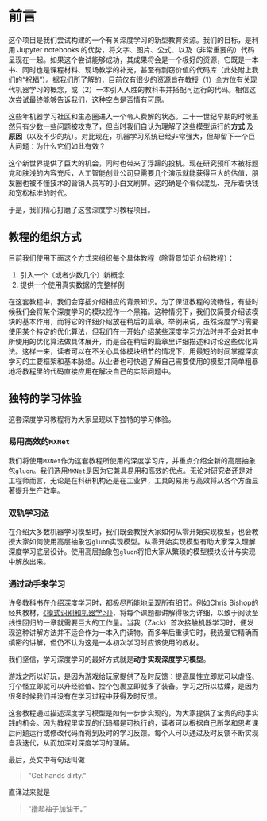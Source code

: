 # 前言

这个项目是我们尝试构建的一个有关深度学习的新型教育资源。我们的目标，是利用 Jupyter notebooks 的优势，将文字、图片、公式、以及（非常重要的）代码呈现在一起。如果这个尝试能够成功，其成果将会是一个极好的资源，它既是一本书、同时也是课程材料、现场教学的补充，甚至有剽窃价值的代码库（此处附上我们的“祝福”）。据我们所了解的，目前仅有很少的资源旨在教授（1）全方位有关现代机器学习的概念，或（2）一本引人入胜的教科书并搭配可运行的代码。相信这次尝试最终能够告诉我们，这种空白是否情有可原。

这些年机器学习社区和生态圈进入一个令人费解的状态。二十一世纪早期的时候虽然只有少数一些问题被攻克了，但当时我们自认为理解了这些模型运行的**方式** 及**原因**（以及不少的坑）。对比现在，机器学习系统已经非常强大，但却留下一个巨大问题：为什么它们如此有效？

这个新世界提供了巨大的机会，同时也带来了浮躁的投机。现在研究预印本被标题党和肤浅的内容充斥，人工智能创业公司只需要几个演示就能获得巨大的估值，朋友圈也被不懂技术的营销人员写的小白文刷屏。这的确是个看似混乱、充斥着快钱和宽松标准的时代。

于是，我们精心打磨了这套深度学习教程项目。

## 教程的组织方式

目前我们使用下面这个方式来组织每个具体教程（除背景知识介绍教程）：

1. 引入一个（或者少数几个）新概念
2. 提供一个使用真实数据的完整样例

在这套教程中，我们会穿插介绍相应的背景知识。为了保证教程的流畅性，有些时候我们会将某个深度学习的模块视作一个黑箱。这种情况下，我们仅简要介绍该模块的基本作用，而将它的详细介绍放在稍后的篇章。举例来说，虽然深度学习需要使用某个特定的优化算法，但我们在一开始介绍某些深度学习方法时并不会对其中所使用的优化算法做具体展开，而是会在稍后的篇章里详细描述和讨论这些优化算法。这样一来，读者可以在不关心具体模块细节的情况下，用最短的时间掌握深度学习的主要框架和基本脉络。从业者也可快速了解自己需要使用的模型并简单粗暴地将教程里的代码直接应用在解决自己的实际问题中。

## 独特的学习体验

这套深度学习教程将为大家呈现以下独特的学习体验。

### 易用高效的``MXNet``

我们将使用``MXNet``作为这套教程所使用的深度学习库，并重点介绍全新的高层抽象包``gluon``。我们选用``MXNet``是因为它兼具易用和高效的优点。无论对研究者还是对工程师而言，无论是在科研机构还是在工业界，工具的易用与高效将从各个方面显著提升生产效率。

### 双轨学习法

在介绍大多数机器学习模型时，我们既会教授大家如何从零开始实现模型，也会教授大家如何使用高层抽象包``gluon``实现模型。从零开始实现模型有助大家深入理解深度学习底层设计。使用高层抽象包``gluon``将把大家从繁琐的模型模块设计与实现中解放出来。

### 通过动手来学习

许多教科书在介绍深度学习时，都极尽所能地呈现所有细节。例如Chris Bishop的经典教材，[《模式识别和机器学习》](https://www.amazon.com/Pattern-Recognition-Learning-Information-Statistics/dp/0387310738)，将每个课题都讲解得极为详细，以致于阅读至线性回归的一章就需要巨大的工作量。当我（Zack）首次接触机器学习时，便发现这种讲解方法并不适合作为一本入门读物。而多年后重读它时，我热爱它精确而缜密的讲解，但仍不认为这是一本初次学习时应该使用的教材。

我们坚信，学习深度学习的最好方式就是**动手实现深度学习模型**。

游戏之所以好玩，是因为游戏给玩家提供了及时反馈：提高属性立即就可以虐怪、打个怪立即就可以升经验值、捡个包裹立即就多了装备。学习之所以枯燥，是因为很多时候我们并没有在学习过程中获得及时反馈。

这套教程通过描述深度学习模型是如何一步步实现的，为大家提供了宝贵的动手实践的机会。因为教程里实现的代码都是可执行的，读者可以根据自己所学和思考课后问题运行或修改代码而得到及时的学习反馈。每个人可以通过及时反馈不断实现自我迭代，从而加深对深度学习的理解。

最后，英文中有句话叫做

> "Get hands dirty."

直译过来就是

>  “撸起袖子加油干。”
